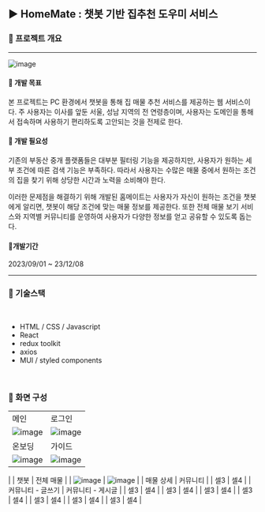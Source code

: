 ## ▶️ HomeMate : 챗봇 기반 집추천 도우미 서비스

### 🔷 프로젝트 개요
<hr>

![image](https://github.com/0520hy/Homemate/assets/103192902/93fe505d-4b70-4e2f-9f94-af5407098e4a)

#### 🔹 개발 목표

본 프로젝트는 PC 환경에서 챗봇을 통해 집 매물 추천 서비스를 제공하는 웹 서비스이다. 주 사용자는 이사를 앞둔 서울, 성남 지역의 전 연령층이며, 사용자는 도메인을 통해서 접속하며 사용하기 편리하도록 고안되는 것을 전제로 한다.

  #### 🔹 개발 필요성
 
기존의 부동산 중개 플랫폼들은 대부분 필터링 기능을 제공하지만, 사용자가 원하는 세부 조건에 따른 검색 기능은 부족하다. 따라서 사용자는 수많은 매물 중에서 원하는 조건의 집을 찾기 위해 상당한 시간과 노력을 소비해야 한다.

 이러한 문제점을 해결하기 위해 개발된 홈메이트는 사용자가 자신이 원하는 조건을 챗봇에게 알리면, 챗봇이 해당 조건에 맞는 매물 정보를 제공한다. 또한 전체 매물 보기 서비스와 지역별 커뮤니티를 운영하여 사용자가 다양한 정보를 얻고 공유할 수 있도록 돕는다.


#### 🔹개발기간
2023/09/01 ~ 23/12/08

<hr>

 ### 🔷 기술스택
<br>

- HTML / CSS / Javascript
- React
- redux toolkit
- axios
- MUI / styled components

<br>

### 🔷 화면 구성


|  |  |
|-------|-------|
| 메인   | 로그인   |
| ![image](https://github.com/0520hy/Homemate/assets/103192902/3f34277f-3484-4c9d-93f3-993eab7eadaa) | ![image](https://github.com/0520hy/Homemate/assets/103192902/f29ab165-2d7b-47be-9192-e13b6d48f65b) |
| 온보딩   | 가이드   |
| ![image](https://github.com/0520hy/Homemate/assets/103192902/0f39fc22-961c-43e3-8d7b-76259d0bc250)| ![image](https://github.com/0520hy/Homemate/assets/103192902/01d672da-1fac-4823-ae65-a3b78ffc79e0)
  |
| 챗봇   | 전체 매물   |
| ![image](https://github.com/0520hy/Homemate/assets/103192902/480131ce-1c5c-49ec-8439-d8cf57d55905)
   | ![image](https://github.com/0520hy/Homemate/assets/103192902/8df54260-abf9-42d9-919b-6a67ff079594)
   |
| 매물 상세  | 커뮤니티   |
| 셀3   | 셀4   |
| 커뮤니티 - 글쓰기   | 커뮤니티 - 게시글   |
| 셀3   | 셀4   |
| 셀3   | 셀4   |
| 셀3   | 셀4   |
| 셀3   | 셀4   |
| 셀3   | 셀4   |
| 셀3   | 셀4   |
| 셀3   | 셀4   |

